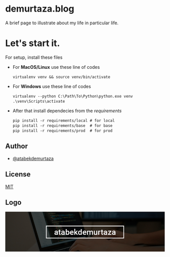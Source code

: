 
# demurtaza.blog

A brief page to illustrate about my life in particular life.

# Let's start it.

For setup, install these files

*   For **MacOS/Linux** use these line of codes

        virtualenv venv && source venv/bin/activate

*   For **Windows** use these line of codes

        virtualenv --python C:\Path\To\Python\python.exe venv
        .\venv\Scripts\activate

*   After that install dependecies from the *requirements*

        pip install -r requirements/local # for local
        pip install -r requirements/base  # for base
        pip install -r requirements/prod  # for prod




## Author

- [@atabekdemurtaza](https://www.github.com/atabekdemurtaza)


## License

[MIT](LICENSE)



## Logo
![Logo](atabekdemurtaza.jpg)


